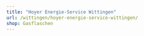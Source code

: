 ```yaml
---
title: "Hoyer Energie-Service Wittingen"
url: /wittingen/hoyer-energie-service-wittingen/
shop: Gasflaschen
---
```

